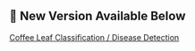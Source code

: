 ## 📢 New Version Available Below
[Coffee Leaf Classification / Disease Detection](https://github.com/FTsune/kape)
